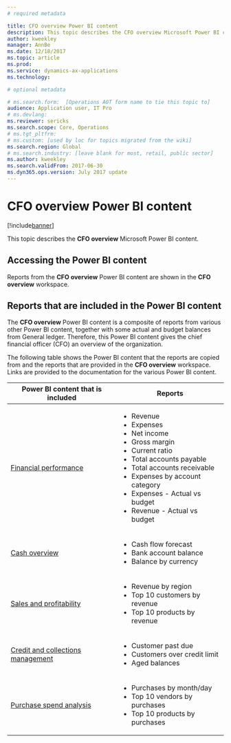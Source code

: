 ```yaml
---
# required metadata

title: CFO overview Power BI content
description: This topic describes the CFO overview Microsoft Power BI content. 
author: kweekley
manager: AnnBe
ms.date: 12/18/2017
ms.topic: article
ms.prod: 
ms.service: dynamics-ax-applications
ms.technology: 

# optional metadata

# ms.search.form:  [Operations AOT form name to tie this topic to]
audience: Application user, IT Pro
# ms.devlang: 
ms.reviewer: sericks
ms.search.scope: Core, Operations
# ms.tgt_pltfrm: 
# ms.custom: [used by loc for topics migrated from the wiki]
ms.search.region: Global
# ms.search.industry: [leave blank for most, retail, public sector]
ms.author: kweekley
ms.search.validFrom: 2017-06-30 
ms.dyn365.ops.version: July 2017 update 
---
```


# CFO overview Power BI content

[!include[banner](../includes/banner.md)]


This topic describes the **CFO overview** Microsoft Power BI content. 

## Accessing the Power BI content

Reports from the **CFO overview** Power BI content are shown in the **CFO overview** workspace.

## Reports that are included in the Power BI content
The **CFO overview** Power BI content is a composite of reports from various other Power BI content, together with some actual and budget balances from General ledger. Therefore, this Power BI content gives the chief financial officer (CFO) an overview of the organization.

The following table shows the Power BI content that the reports are copied from and the reports that are provided in the **CFO overview** workspace. Links are provided to the documentation for the various Power BI content.

| Power BI content that is included     | Reports |
|---------------------------------------|---------|
| [Financial performance](financial-performance-power-bi-content-pack.md) | <ul><li>Revenue</li><li>Expenses</li><li>Net income</li><li>Gross margin</li><li>Current ratio</li><li>Total accounts payable</li><li>Total accounts receivable</li><li>Expenses by account category</li><li>Expenses - Actual vs budget</li><li>Revenue - Actual vs budget</li></ul> |
| [Cash overview](../../financials/cash-bank-management/Cash-Overview-Power-BI-content.md) | <ul><li>Cash flow forecast</li><li>Bank account balance</li><li>Balance by currency</li></ul> |
| [Sales and profitability](sales-profitability-performance-content-pack.md) | <ul><li>Revenue by region</li><li>Top 10 customers by revenue</li><li>Top 10 products by revenue</li></ul> |
| [Credit and collections management](../../financials/accounts-receivable/credit-collections-power-bi.md) | <ul><li>Customer past due</li><li>Customers over credit limit</li><li>Aged balances</li></ul> |
| [Purchase spend analysis](../../financials/accounts-receivable/credit-collections-power-bi.md) | <ul><li>Purchases by month/day</li><li>Top 10 vendors by purchases</li><li>Top 10 products by purchases</li></ul> |


